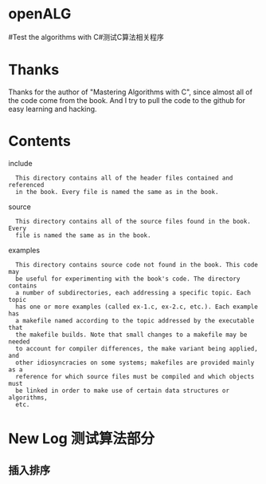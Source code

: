 openALG
=======

#Test the algorithms with C#测试C算法相关程序

Thanks
=======
Thanks for the author of "Mastering Algorithms with C", since almost all of the 
code come from the book.
And I try to pull the code to the github for easy learning and hacking.

Contents
=======

   include

      This directory contains all of the header files contained and referenced
      in the book. Every file is named the same as in the book.

   source

      This directory contains all of the source files found in the book. Every
      file is named the same as in the book.

   examples

      This directory contains source code not found in the book. This code may
      be useful for experimenting with the book's code. The directory contains
      a number of subdirectories, each addressing a specific topic. Each topic
      has one or more examples (called ex-1.c, ex-2.c, etc.). Each example has
      a makefile named according to the topic addressed by the executable that
      the makefile builds. Note that small changes to a makefile may be needed
      to account for compiler differences, the make variant being applied, and
      other idiosyncracies on some systems; makefiles are provided mainly as a
      reference for which source files must be compiled and which objects must
      be linked in order to make use of certain data structures or algorithms,
      etc.
New Log 测试算法部分
====================
插入排序
-------

      
